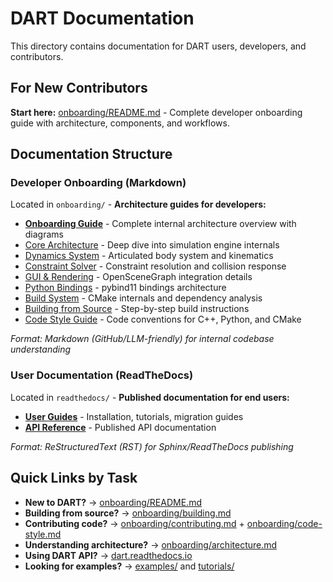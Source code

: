 # DART Documentation

This directory contains documentation for DART users, developers, and contributors.

## For New Contributors

**Start here:** [onboarding/README.md](onboarding/README.md) - Complete developer onboarding guide with architecture, components, and workflows.

## Documentation Structure

### Developer Onboarding (Markdown)

Located in `onboarding/` - **Architecture guides for developers:**

- **[Onboarding Guide](onboarding/README.md)** - Complete internal architecture overview with diagrams
- [Core Architecture](onboarding/architecture.md) - Deep dive into simulation engine internals
- [Dynamics System](onboarding/dynamics.md) - Articulated body system and kinematics
- [Constraint Solver](onboarding/constraints.md) - Constraint resolution and collision response
- [GUI & Rendering](onboarding/gui-rendering.md) - OpenSceneGraph integration details
- [Python Bindings](onboarding/python-bindings.md) - pybind11 bindings architecture
- [Build System](onboarding/build-system.md) - CMake internals and dependency analysis
- [Building from Source](onboarding/building.md) - Step-by-step build instructions
- [Code Style Guide](onboarding/code-style.md) - Code conventions for C++, Python, and CMake

*Format: Markdown (GitHub/LLM-friendly) for internal codebase understanding*

### User Documentation (ReadTheDocs)

Located in `readthedocs/` - **Published documentation for end users:**

- **[User Guides](readthedocs/dart/user_guide/)** - Installation, tutorials, migration guides
- **[API Reference](https://dart.readthedocs.io/)** - Published API documentation

*Format: ReStructuredText (RST) for Sphinx/ReadTheDocs publishing*

## Quick Links by Task

- **New to DART?** → [onboarding/README.md](onboarding/README.md)
- **Building from source?** → [onboarding/building.md](onboarding/building.md)
- **Contributing code?** → [onboarding/contributing.md](onboarding/contributing.md) + [onboarding/code-style.md](onboarding/code-style.md)
- **Understanding architecture?** → [onboarding/architecture.md](onboarding/architecture.md)
- **Using DART API?** → [dart.readthedocs.io](https://dart.readthedocs.io/)
- **Looking for examples?** → [examples/](../examples/) and [tutorials/](../tutorials/)
